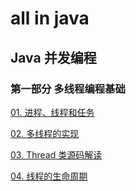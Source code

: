# all in java



## Java 并发编程

### 第一部分 多线程编程基础

[01. 进程、线程和任务](https://github.com/chenqingyun/all-in-java/blob/master/note/Java%20%E5%B9%B6%E5%8F%91%E7%BC%96%E7%A8%8B/%E7%AC%AC%E4%B8%80%E9%83%A8%E5%88%86%20%E5%A4%9A%E7%BA%BF%E7%A8%8B%E7%BC%96%E7%A8%8B%E5%9F%BA%E7%A1%80/01.%20%E8%BF%9B%E7%A8%8B%E3%80%81%E7%BA%BF%E7%A8%8B%E5%92%8C%E4%BB%BB%E5%8A%A1.md)

[02. 多线程的实现](https://github.com/chenqingyun/all-in-java/blob/master/note/Java%20%E5%B9%B6%E5%8F%91%E7%BC%96%E7%A8%8B/%E7%AC%AC%E4%B8%80%E9%83%A8%E5%88%86%20%E5%A4%9A%E7%BA%BF%E7%A8%8B%E7%BC%96%E7%A8%8B%E5%9F%BA%E7%A1%80/02.%20%E5%A4%9A%E7%BA%BF%E7%A8%8B%E7%9A%84%E5%AE%9E%E7%8E%B0.md)

[03. Thread 类源码解读](https://github.com/chenqingyun/all-in-java/blob/master/note/Java%20%E5%B9%B6%E5%8F%91%E7%BC%96%E7%A8%8B/%E7%AC%AC%E4%B8%80%E9%83%A8%E5%88%86%20%E5%A4%9A%E7%BA%BF%E7%A8%8B%E7%BC%96%E7%A8%8B%E5%9F%BA%E7%A1%80/03.%20Thread%20%E7%B1%BB%E6%BA%90%E7%A0%81%E8%A7%A3%E8%AF%BB.md)

[04. 线程的生命周期](https://github.com/chenqingyun/all-in-java/blob/master/note/Java%20%E5%B9%B6%E5%8F%91%E7%BC%96%E7%A8%8B/%E7%AC%AC%E4%B8%80%E9%83%A8%E5%88%86%20%E5%A4%9A%E7%BA%BF%E7%A8%8B%E7%BC%96%E7%A8%8B%E5%9F%BA%E7%A1%80/04.%20%E7%BA%BF%E7%A8%8B%E7%9A%84%E7%94%9F%E5%91%BD%E5%91%A8%E6%9C%9F.md)

